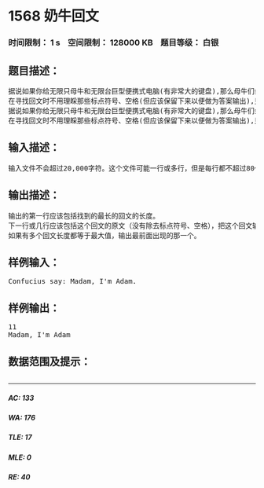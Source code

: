# 1568 奶牛回文   
### 时间限制： 1 s&nbsp;&nbsp;&nbsp;&nbsp;空间限制： 128000 KB&nbsp;&nbsp;&nbsp;&nbsp;题目等级： 白银  
## 题目描述：  

<pre>
据说如果你给无限只母牛和无限台巨型便携式电脑(有非常大的键盘),那么母牛们会制造出世上最棒的回文。你的工作就是去寻找这些牛制造的奇观(最棒的回文)。
在寻找回文时不用理睬那些标点符号、空格(但应该保留下来以便做为答案输出),只用考虑字母'A'-'Z'和'a'-'z'。要你寻找的最长的回文的文章是一个不超过20,000个字符的字符串。我们将保证最长的回文不会超过2,000个字符(在除去标点符号、空格之前)。
据说如果你给无限只母牛和无限台巨型便携式电脑(有非常大的键盘),那么母牛们会制造出世上最棒的回文。你的工作就是去寻找这些牛制造的奇观(最棒的回文)。
在寻找回文时不用理睬那些标点符号、空格(但应该保留下来以便做为答案输出),只用考虑字母'A'-'Z'和'a'-'z'。要你寻找的最长的回文的文章是一个不超过20,000个字符的字符串。我们将保证最长的回文不会超过2,000个字符(在除去标点符号、空格之前)。
</pre>
  
  
## 输入描述：  

<pre>
输入文件不会超过20,000字符。这个文件可能一行或多行，但是每行都不超过80个字符(不包括最后的换行符)。
</pre>
  
  
## 输出描述：  

<pre>
输出的第一行应该包括找到的最长的回文的长度。
下一行或几行应该包括这个回文的原文（没有除去标点符号、空格），把这个回文输出到一行或多行（如果回文中包括换行符）。
如果有多个回文长度都等于最大值，输出最前面出现的那一个。
</pre>
  
  
## 样例输入：  

<pre>
Confucius say: Madam, I'm Adam.
</pre>
  
  
## 样例输出：  

<pre>
11
Madam, I'm Adam
</pre>
  
  
## 数据范围及提示：  

<pre>
</pre>
  
  
***  

##### AC: 133  
##### WA: 176  
##### TLE: 17  
##### MLE: 0  
##### RE: 40  
